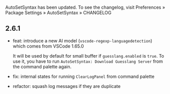 AutoSetSyntax has been updated. To see the changelog, visit
Preferences » Package Settings » AutoSetSyntax » CHANGELOG

## 2.6.1

- feat: introduce a new AI model (`vscode-regexp-languagedetection`) which comes from VSCode 1.65.0

  It will be used by default for small buffer if `guesslang.enabled` is `true`.
  To use it, you have to run `AutoSetSyntax: Download Guesslang Server` from the command palette again.

- fix: internal states for running `ClearLogPanel` from command palette
- refactor: squash log messages if they are duplicate
